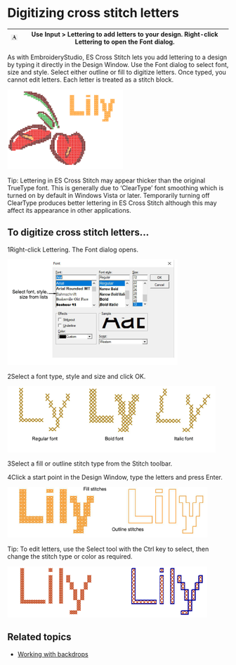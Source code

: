 # Digitizing cross stitch letters

| ![Lettering.png](assets/Lettering.png) | Use Input > Lettering to add letters to your design. Right-click Lettering to open the Font dialog. |
| -------------------------------------- | --------------------------------------------------------------------------------------------------- |

As with EmbroideryStudio, ES Cross Stitch lets you add lettering to a design by typing it directly in the Design Window. Use the Font dialog to select font, size and style. Select either outline or fill to digitize letters. Once typed, you cannot edit letters. Each letter is treated as a stitch block.

![Lettering00066.png](assets/Lettering00066.png)

Tip: Lettering in ES Cross Stitch may appear thicker than the original TrueType font. This is generally due to ‘ClearType’ font smoothing which is turned on by default in Windows Vista or later. Temporarily turning off ClearType produces better lettering in ES Cross Stitch although this may affect its appearance in other applications.

## To digitize cross stitch letters...

1Right-click Lettering. The Font dialog opens.

![CrossFont.png](assets/CrossFont.png)

2Select a font type, style and size and click OK.

![cross-stitch_digitizing00069.png](assets/cross-stitch_digitizing00069.png)

3Select a fill or outline stitch type from the Stitch toolbar.

4Click a start point in the Design Window, type the letters and press Enter.

![cross-stitch_digitizing00072.png](assets/cross-stitch_digitizing00072.png)

Tip: To edit letters, use the Select tool with the Ctrl key to select, then change the stitch type or color as required.

![cross-stitch_digitizing00075.png](assets/cross-stitch_digitizing00075.png)

## Related topics

- [Working with backdrops](../cross-stitch_essentials/Working_with_backdrops)
